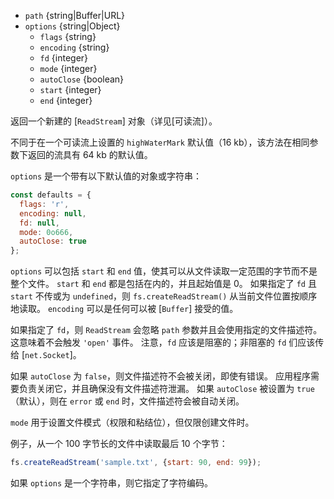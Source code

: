 <!-- YAML
added: v0.1.31
changes:
  - version: v7.6.0
    pr-url: https://github.com/nodejs/node/pull/10739
    description: The `path` parameter can be a WHATWG `URL` object using
                 `file:` protocol. Support is currently still *experimental*.
  - version: v7.0.0
    pr-url: https://github.com/nodejs/node/pull/7831
    description: The passed `options` object will never be modified.
  - version: v2.3.0
    pr-url: https://github.com/nodejs/node/pull/1845
    description: The passed `options` object can be a string now.
-->

* `path` {string|Buffer|URL}
* `options` {string|Object}
  * `flags` {string}
  * `encoding` {string}
  * `fd` {integer}
  * `mode` {integer}
  * `autoClose` {boolean}
  * `start` {integer}
  * `end` {integer}

返回一个新建的 [`ReadStream`] 对象（详见[可读流]）。

不同于在一个可读流上设置的 `highWaterMark` 默认值（16 kb），该方法在相同参数下返回的流具有 64 kb 的默认值。

`options` 是一个带有以下默认值的对象或字符串：

```js
const defaults = {
  flags: 'r',
  encoding: null,
  fd: null,
  mode: 0o666,
  autoClose: true
};
```

`options` 可以包括 `start` 和 `end` 值，使其可以从文件读取一定范围的字节而不是整个文件。
`start` 和 `end` 都是包括在内的，并且起始值是 0。
如果指定了 `fd` 且 `start` 不传或为 `undefined`，则 `fs.createReadStream()` 从当前文件位置按顺序地读取。
`encoding` 可以是任何可以被 [`Buffer`] 接受的值。

如果指定了 `fd`，则 `ReadStream` 会忽略 `path` 参数并且会使用指定的文件描述符。
这意味着不会触发 `'open'` 事件。
注意，`fd` 应该是阻塞的；非阻塞的 `fd` 们应该传给 [`net.Socket`]。

如果 `autoClose` 为 `false`，则文件描述符不会被关闭，即使有错误。
应用程序需要负责关闭它，并且确保没有文件描述符泄漏。
如果 `autoClose` 被设置为 `true`（默认），则在 `error` 或 `end` 时，文件描述符会被自动关闭。

`mode` 用于设置文件模式（权限和粘结位），但仅限创建文件时。

例子，从一个 100 字节长的文件中读取最后 10 个字节：

```js
fs.createReadStream('sample.txt', {start: 90, end: 99});
```

如果 `options` 是一个字符串，则它指定了字符编码。

